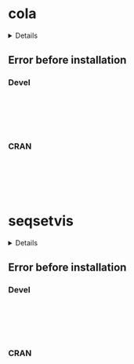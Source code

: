 # cola

<details>

* Version: 
* GitHub: https://github.com/jolars/eulerr
* Source code: NA
* Number of recursive dependencies: 0

</details>

## Error before installation

### Devel

```






```
### CRAN

```






```
# seqsetvis

<details>

* Version: 
* GitHub: https://github.com/jolars/eulerr
* Source code: NA
* Number of recursive dependencies: 0

</details>

## Error before installation

### Devel

```






```
### CRAN

```






```
